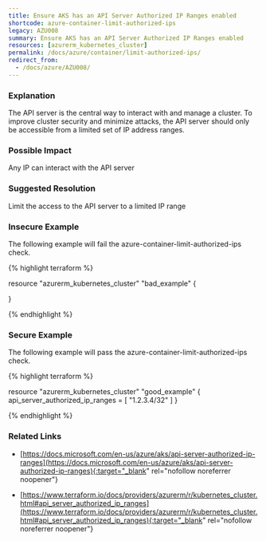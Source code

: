 ```yaml
---
title: Ensure AKS has an API Server Authorized IP Ranges enabled
shortcode: azure-container-limit-authorized-ips
legacy: AZU008
summary: Ensure AKS has an API Server Authorized IP Ranges enabled 
resources: [azurerm_kubernetes_cluster] 
permalink: /docs/azure/container/limit-authorized-ips/
redirect_from: 
  - /docs/azure/AZU008/
---
```


### Explanation


The API server is the central way to interact with and manage a cluster. To improve cluster security and minimize attacks, the API server should only be accessible from a limited set of IP address ranges.


### Possible Impact
Any IP can interact with the API server

### Suggested Resolution
Limit the access to the API server to a limited IP range


### Insecure Example

The following example will fail the azure-container-limit-authorized-ips check.

{% highlight terraform %}

resource "azurerm_kubernetes_cluster" "bad_example" {

}

{% endhighlight %}



### Secure Example

The following example will pass the azure-container-limit-authorized-ips check.

{% highlight terraform %}

resource "azurerm_kubernetes_cluster" "good_example" {
    api_server_authorized_ip_ranges = [
		"1.2.3.4/32"
	]
}

{% endhighlight %}



### Related Links


- [https://docs.microsoft.com/en-us/azure/aks/api-server-authorized-ip-ranges](https://docs.microsoft.com/en-us/azure/aks/api-server-authorized-ip-ranges){:target="_blank" rel="nofollow noreferrer noopener"}

- [https://www.terraform.io/docs/providers/azurerm/r/kubernetes_cluster.html#api_server_authorized_ip_ranges](https://www.terraform.io/docs/providers/azurerm/r/kubernetes_cluster.html#api_server_authorized_ip_ranges){:target="_blank" rel="nofollow noreferrer noopener"}


